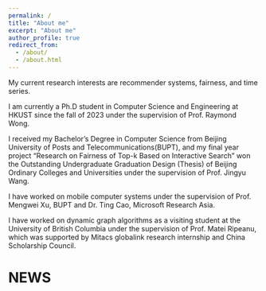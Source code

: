 ```yaml
---
permalink: /
title: "About me"
excerpt: "About me"
author_profile: true
redirect_from: 
  - /about/
  - /about.html
---
```


My current research interests are recommender systems, fairness, and time series.

I am currently a Ph.D student in Computer Science and Engineering at HKUST since the fall of 2023 under the supervision of Prof. Raymond Wong.

I received my Bachelor’s Degree in Computer Science from Beijing University of Posts and Telecommunications(BUPT), and my final year project “Research on Fairness of Top-k Based on Interactive Search” won the Outstanding Undergraduate Graduation Design (Thesis) of Beijing Ordinary Colleges and Universities under the supervision of Prof. Jingyu Wang.

I have worked on mobile computer systems under the supervision of Prof. Mengwei Xu, BUPT and Dr. Ting Cao, Microsoft Research Asia.

I have worked on dynamic graph algorithms as a visiting student at the University of British Columbia under the supervision of Prof. Matei Ripeanu, which was supported by Mitacs globalink research internship and China Scholarship Council.

# NEWS

